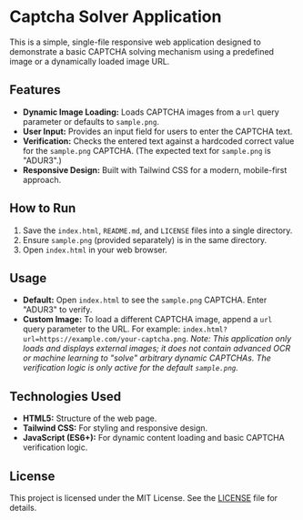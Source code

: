 # Captcha Solver Application

This is a simple, single-file responsive web application designed to demonstrate a basic CAPTCHA solving mechanism using a predefined image or a dynamically loaded image URL.

## Features

*   **Dynamic Image Loading:** Loads CAPTCHA images from a `url` query parameter or defaults to `sample.png`.
*   **User Input:** Provides an input field for users to enter the CAPTCHA text.
*   **Verification:** Checks the entered text against a hardcoded correct value for the `sample.png` CAPTCHA. (The expected text for `sample.png` is "ADUR3".)
*   **Responsive Design:** Built with Tailwind CSS for a modern, mobile-first approach.

## How to Run

1.  Save the `index.html`, `README.md`, and `LICENSE` files into a single directory.
2.  Ensure `sample.png` (provided separately) is in the same directory.
3.  Open `index.html` in your web browser.

## Usage

*   **Default:** Open `index.html` to see the `sample.png` CAPTCHA. Enter "ADUR3" to verify.
*   **Custom Image:** To load a different CAPTCHA image, append a `url` query parameter to the URL. For example: `index.html?url=https://example.com/your-captcha.png`. *Note: This application only loads and displays external images; it does not contain advanced OCR or machine learning to "solve" arbitrary dynamic CAPTCHAs. The verification logic is only active for the default `sample.png`.* 

## Technologies Used

*   **HTML5:** Structure of the web page.
*   **Tailwind CSS:** For styling and responsive design.
*   **JavaScript (ES6+):** For dynamic content loading and basic CAPTCHA verification logic.

## License

This project is licensed under the MIT License. See the [LICENSE](LICENSE) file for details.
